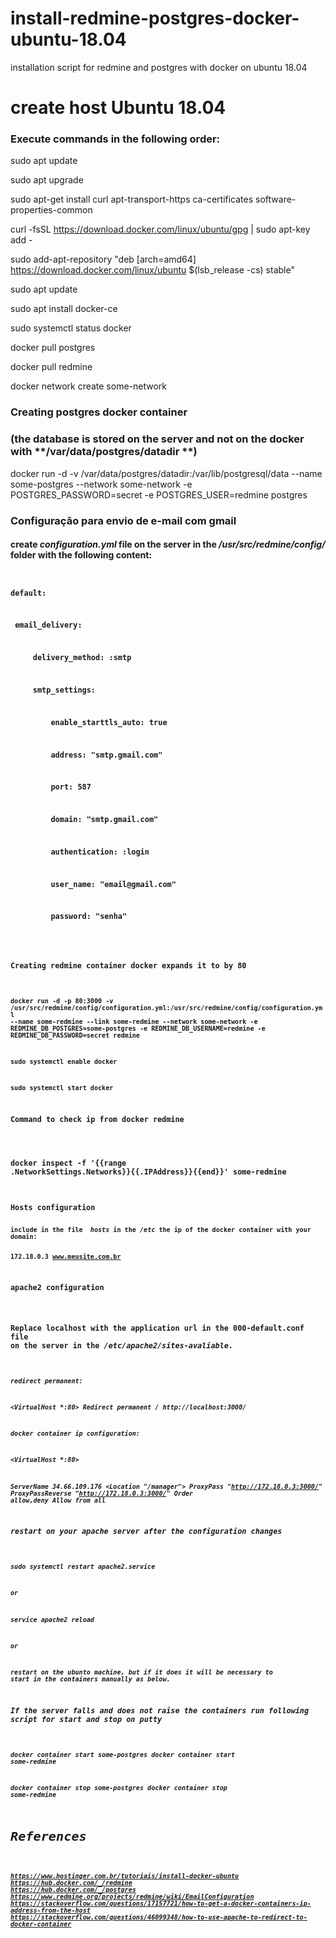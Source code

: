 # install-redmine-postgres-docker-ubuntu-18.04
 installation script for redmine and postgres with docker on ubuntu 18.04


<h1>create host Ubuntu 18.04</h1>

<h3>Execute commands in the following order:</h3>


sudo apt update

sudo apt upgrade

sudo apt-get install  curl apt-transport-https ca-certificates software-properties-common

curl -fsSL https://download.docker.com/linux/ubuntu/gpg | sudo apt-key add -

sudo add-apt-repository "deb [arch=amd64] https://download.docker.com/linux/ubuntu $(lsb_release -cs) stable"

sudo apt update

sudo apt install docker-ce

sudo systemctl status docker

docker pull postgres

docker pull redmine

docker network create some-network

  
<h3>Creating postgres docker container</h3>
<h3>(the database is stored on the server and not on the docker with  **/var/data/postgres/datadir **)</h3>

docker run -d -v /var/data/postgres/datadir:/var/lib/postgresql/data --name some-postgres --network some-network -e POSTGRES_PASSWORD=secret -e POSTGRES_USER=redmine postgres


<h3>Configuração para envio de e-mail com gmail</h3>

<h4>create  <i>configuration.yml</i> file on the server in the  <i>/usr/src/redmine/config/</i> folder with the following content:<h4>

<code>
<p>default:</p>
<p>	email_delivery:</p>
<p>		delivery_method: :smtp</p>
<p>		smtp_settings:</p>
<p>      	enable_starttls_auto: true</p>
<p>      	address: "smtp.gmail.com"</p> 
<p>     	port: 587</p>
<p>     	domain: "smtp.gmail.com"</p> 
<p>      	authentication: :login</p>
<p>      	user_name: "email@gmail.com"</p> 
<p>      	password: "senha"</p>  
<code>


<h3>Creating redmine container docker expands it to by 80</h3>   

docker run -d -p 80:3000 -v /usr/src/redmine/config/configuration.yml:/usr/src/redmine/config/configuration.yml --name some-redmine --link some-redmine --network some-network -e REDMINE_DB_POSTGRES=some-postgres -e REDMINE_DB_USERNAME=redmine -e REDMINE_DB_PASSWORD=secret redmine

sudo systemctl enable docker

sudo systemctl start docker

<h3>Command to check ip from docker redmine<h3>

docker inspect -f '{{range .NetworkSettings.Networks}}{{.IPAddress}}{{end}}' some-redmine

<h3>Hosts configuration</h3>
include in the file  <i>hosts</i> in the <i>/etc</i> the ip of the docker container with your domain:

172.18.0.3	www.meusite.com.br

<h3>apache2 configuration</h3>

<h3>Replace localhost with the application url in the 000-default.conf file
on the server in the <i>/etc/apache2/sites-avaliable<i>.</h3>

<i>redirect permanent:</i>

<VirtualHost *:80>
      Redirect permanent / http://localhost:3000/
</VirtualHost>

<i>docker container ip configuration:</i>

<VirtualHost *:80>
	
  ServerName 34.66.109.176
  <Location "/manager">
      ProxyPass "http://172.18.0.3:3000/"
      ProxyPassReverse "http://172.18.0.3:3000/"
      Order allow,deny
      Allow from all
  </Location>
</VirtualHost>


<h3>restart on your apache server after the configuration changes</h3>

sudo systemctl restart apache2.service

or

service apache2 reload

or

restart on the ubunto machine, but if it does it will be necessary to start in the containers manually as below.

<h3>If the server falls and does not raise the containers run following script for start and stop on putty </h3>

docker container start some-postgres
docker container start some-redmine

docker container stop some-postgres
docker container stop some-redmine


<h1>References</h1>

https://www.hostinger.com.br/tutoriais/install-docker-ubuntu
https://hub.docker.com/_/redmine
https://hub.docker.com/_/postgres
https://www.redmine.org/projects/redmine/wiki/EmailConfiguration
https://stackoverflow.com/questions/17157721/how-to-get-a-docker-containers-ip-address-from-the-host
https://stackoverflow.com/questions/46099348/how-to-use-apache-to-redirect-to-docker-container
